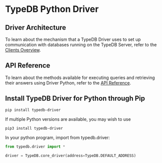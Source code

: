 # TypeDB Python Driver

## Driver Architecture
To learn about the mechanism that a TypeDB Driver uses to set up communication with databases running on the TypeDB Server, refer to the [Clients Overview](https://typedb.com/docs/clients/overview).

## API Reference
To learn about the methods available for executing queries and retrieving their answers using Driver Python, refer to the [API Reference](https://typedb.com/docs/clients/python-driver/api-reference).

## Install TypeDB Driver for Python through Pip
```
pip install typedb-driver
```
If multiple Python versions are available, you may wish to use
```
pip3 install typedb-driver
```

In your python program, import from typedb.driver:
```py
from typedb.driver import *

driver = TypeDB.core_driver(address=TypeDB.DEFAULT_ADDRESS)
```
